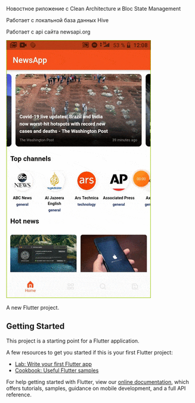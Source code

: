 Новостное риложение с Clean Architecture и Bloc State Management

Работает с локальной база данных Hive

Работает с api  сайта newsapi.org

![test](https://github.com/Yakubi4525/newsapp_clean_architecture/blob/main/assets/gif/20210408_120836%20(1).gif)


A new Flutter project.

## Getting Started

This project is a starting point for a Flutter application.

A few resources to get you started if this is your first Flutter project:


- [Lab: Write your first Flutter app](https://flutter.dev/docs/get-started/codelab)
- [Cookbook: Useful Flutter samples](https://flutter.dev/docs/cookbook)

For help getting started with Flutter, view our
[online documentation](https://flutter.dev/docs), which offers tutorials,
samples, guidance on mobile development, and a full API reference.
